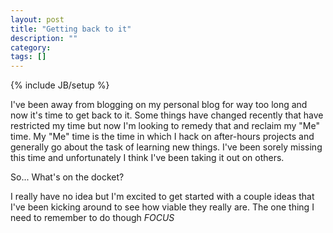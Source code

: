```yaml
---
layout: post
title: "Getting back to it"
description: ""
category: 
tags: []
---
```

{% include JB/setup %}

I've been away from blogging on my personal blog for way too long and now it's time to get back to it. Some things have changed recently that have restricted my time but now I'm looking to remedy that and reclaim my "Me" time. My "Me" time is the time in which I hack on after-hours projects and generally go about the task of learning new things. I've been sorely missing this time and unfortunately I think I've been taking it out on others.

So... What's on the docket?

I really have no idea but I'm excited to get started with a couple ideas that I've been kicking around to see how viable they really are. The one thing I need to remember to do though *FOCUS*
